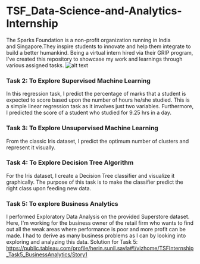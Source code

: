 # TSF_Data-Science-and-Analytics-Internship
The Sparks Foundation is a non-profit organization running in India and Singapore.They inspire students to innovate and help them integrate to build a better humankind. Being a virtual intern hired via their GRIP program, I've created this repository to showcase my work and learnings through various assigned tasks.
![alt text](https://www.thesparksfoundationsingapore.org/images/logo_small.png)

### Task 2: To Explore Supervised Machine Learning
In this regression task, I predict the percentage of marks that a student is expected to score based upon the number of hours he/she studied. This is a simple linear regression task as it involves just two variables. Furthermore, I predicted the score of a student who studied for 9.25 hrs in a day.

### Task 3: To Explore Unsupervised Machine Learning 
From the classic Iris dataset, I predict the optimum number of clusters and represent it visually.

### Task 4: To Explore Decision Tree Algorithm
For the Iris dataset, I create a Decision Tree classifier and visualize it graphically. The purpose of this task is to make the classifier predict the right class upon feeding new data.

### Task 5: To explore Business Analytics
I performed Exploratory Data Analysis on the provided Superstore dataset. Here, I'm working for the business owner of the retail firm who wants to find out all the weak areas where performance is poor and more profit can be made. I had to derive as many business problems as I can by looking into exploring and analyzing this data.
Solution for Task 5: https://public.tableau.com/profile/herin.sunil.savla#!/vizhome/TSFInternship_Task5_BusinessAnalytics/Story1

